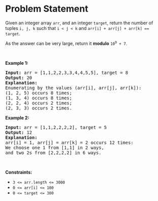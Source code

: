 # Problem Statement

<p>Given an integer array <code>arr</code>, and an integer <code>target</code>, return the number of tuples <code>i, j, k</code> such that <code>i &lt; j &lt; k</code> and <code>arr[i] + arr[j] + arr[k] == target</code>.</p>

<p>As the answer can be very large, return it <strong>modulo</strong> <code>10<sup>9</sup> + 7</code>.</p>

<p>&nbsp;</p>
<p><strong>Example 1:</strong></p>

<pre>
<strong>Input:</strong> arr = [1,1,2,2,3,3,4,4,5,5], target = 8
<strong>Output:</strong> 20
<strong>Explanation: </strong>
Enumerating by the values (arr[i], arr[j], arr[k]):
(1, 2, 5) occurs 8 times;
(1, 3, 4) occurs 8 times;
(2, 2, 4) occurs 2 times;
(2, 3, 3) occurs 2 times.
</pre>

<p><strong>Example 2:</strong></p>

<pre>
<strong>Input:</strong> arr = [1,1,2,2,2,2], target = 5
<strong>Output:</strong> 12
<strong>Explanation: </strong>
arr[i] = 1, arr[j] = arr[k] = 2 occurs 12 times:
We choose one 1 from [1,1] in 2 ways,
and two 2s from [2,2,2,2] in 6 ways.
</pre>

<p>&nbsp;</p>
<p><strong>Constraints:</strong></p>

<ul>
	<li><code>3 &lt;= arr.length &lt;= 3000</code></li>
	<li><code>0 &lt;= arr[i] &lt;= 100</code></li>
	<li><code>0 &lt;= target &lt;= 300</code></li>
</ul>
